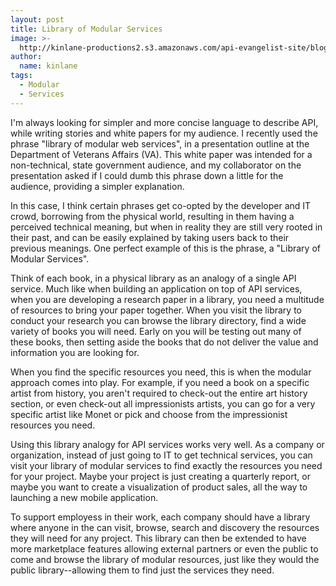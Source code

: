 ```yaml
---
layout: post
title: Library of Modular Services
image: >-
  http://kinlane-productions2.s3.amazonaws.com/api-evangelist-site/blog/universal-library-sign.png
author:
  name: kinlane
tags:
  - Modular
  - Services
---
```

I'm always looking for simpler and more concise language to describe API, while writing stories and white papers for my audience. I recently used the phrase "library of modular web services", in a presentation outline at the Department of Veterans Affairs (VA). This white paper was intended for a non-technical, state government audience, and my collaborator on the presentation asked if I could dumb this phrase down a little for the audience, providing a simpler explanation.

In this case, I think certain phrases get co-opted by the developer and IT crowd, borrowing from the physical world, resulting in them having a perceived technical meaning, but when in reality they are still very rooted in their past, and can be easily explained by taking users back to their previous meanings. One perfect example of this is the phrase, a "Library of Modular Services".

Think of each book, in a physical library as an analogy of a single API service. Much like when building an application on top of API services, when you are developing a research paper in a library, you need a multitude of resources to bring your paper together. When you visit the library to conduct your research you can browse the library directory, find a wide variety of books you will need. Early on you will be testing out many of these books, then setting aside the books that do not deliver the value and information you are looking for.

When you find the specific resources you need, this is when the modular approach comes into play. For example, if you need a book on a specific artist from history, you aren't required to check-out the entire art history section, or even check-out all impressionists artists, you can go for a very specific artist like Monet or pick and choose from the impressionist resources you need.

Using this library analogy for API services works very well. As a company or organization, instead of just going to IT to get technical services, you can visit your library of modular services to find exactly the resources you need for your project. Maybe your project is just creating a quarterly report, or maybe you want to create a visualization of product sales, all the way to launching a new mobile application.

To support employess in their work, each company should have a library where anyone in the can visit, browse, search and discovery the resources they will need for any project. This library can then be extended to have more marketplace features allowing external partners or even the public to come and browse the library of modular resources, just like they would the public library--allowing them to find just the services they need.